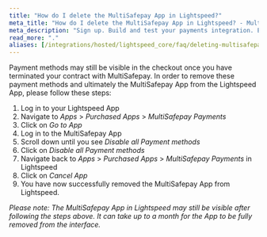 ```yaml
---
title: "How do I delete the MultiSafepay App in Lightspeed?"
meta_title: "How do I delete the MultiSafepay App in Lightspeed? - MultiSafepay Docs"
meta_description: "Sign up. Build and test your payments integration. Explore our products and services. Use our API Reference, SDKs, and wrappers. Get support."
read_more: "."
aliases: [/integrations/hosted/lightspeed_core/faq/deleting-multisafepay-app/]
---
```


Payment methods may still be visible in the checkout once you have terminated your contract with MultiSafepay. In order to remove these payment methods and ultimately the MultiSafepay App from the Lightspeed App, please follow these steps:

1. Log in to your Lightspeed App
2. Navigate to _Apps_ > _Purchased Apps_ > _MultiSafepay Payments_
3. Click on _Go to App_
4. Log in to the MultiSafepay App
5. Scroll down until you see _Disable all Payment methods_
6. Click on _Disable all Payment methods_
7. Navigate back to _Apps_ > _Purchased Apps_ > _MultiSafepay Payments_ in Lightspeed
8. Click on _Cancel App_
7. You have now successfully removed the MultiSafepay App from Lightspeed.

_Please note: The MultiSafepay App in Lightspeed may still be visible after following the steps above. It can take up to a month for the App to be fully removed from the interface._

